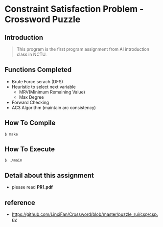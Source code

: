 # Constraint Satisfaction Problem - Crossword Puzzle
## Introduction
> This program is the first program assignment from AI introduction class in NCTU.

## Functions Completed
- Brute Force serach (DFS)
- Heuristic to select next variable
	- MRV(Minimum Remaining Value)
	- Max Degree
- Forward Checking
- AC3 Algorithm (maintain arc consistency)

## How To Compile
```
$ make
```
## How To Execute
```
$ ./main
```
## Detail about this assignment
- please read **PR1.pdf**
## reference
- https://github.com/LinxiFan/Crossword/blob/master/puzzle_rui/csp/csp.py

